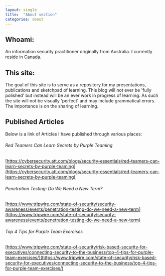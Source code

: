 ```yaml
---
layout: single
title:  "About section"
categories: about
---
```


## Whoami:
An information security practitioner originally from Australia. I currently reside in Canada.

## This site:
The goal of this site is to serve as a repository for my presentations, publications and sketchpad of learning.
This blog will not ever be 'fully polished' but instead will be an ever work in progress of learning. As such the site will not be visually 'perfect' and may include grammatical errors. The importance is on the sharing of learning.


## Published Articles
Below is a link of Articles I have published through various places:

###### Red Teamers Can Learn Secrets by Purple Teaming
[https://cybersecurity.att.com/blogs/security-essentials/red-teamers-can-learn-secrets-by-purple-teaming](https://cybersecurity.att.com/blogs/security-essentials/red-teamers-can-learn-secrets-by-purple-teaming)
###### Penetration Testing: Do We Need a New Term?
[https://www.tripwire.com/state-of-security/security-awareness/events/penetration-testing-do-we-need-a-new-term](https://www.tripwire.com/state-of-security/security-awareness/events/penetration-testing-do-we-need-a-new-term)
###### Top 4 Tips for Purple Team Exercises
[https://www.tripwire.com/state-of-security/risk-based-security-for-executives/connecting-security-to-the-business/top-4-tips-for-purple-team-exercises/](https://www.tripwire.com/state-of-security/risk-based-security-for-executives/connecting-security-to-the-business/top-4-tips-for-purple-team-exercises/)
